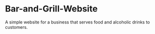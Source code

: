 # Bar-and-Grill-Website
A simple website for a business that serves food and alcoholic drinks to customers.
